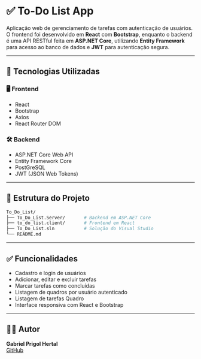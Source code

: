 
# ✅ To-Do List App

Aplicação web de gerenciamento de tarefas com autenticação de usuários. O frontend foi desenvolvido em **React** com **Bootstrap**, enquanto o backend é uma API RESTful feita em **ASP.NET Core**, utilizando **Entity Framework** para acesso ao banco de dados e **JWT** para autenticação segura.

---

## 🚀 Tecnologias Utilizadas

### 🖥️ Frontend
- React
- Bootstrap
- Axios
- React Router DOM

### 🛠️ Backend
- ASP.NET Core Web API
- Entity Framework Core
- PostGreSQL
- JWT (JSON Web Tokens)

---

## 📂 Estrutura do Projeto

```bash
To_Do_List/
├── To_Do_List.Server/       # Backend em ASP.NET Core
├── to_do_list.client/       # Frontend em React
├── To_Do_List.sln           # Solução do Visual Studio
└── README.md
```

---

## ✅ Funcionalidades

- Cadastro e login de usuários
- Adicionar, editar e excluir tarefas
- Marcar tarefas como concluídas
- Listagem de quadros por usuário autenticado
- Listagem de tarefas Quadro
- Interface responsiva com React e Bootstrap

---

## 👨‍💻 Autor

**Gabriel Prigol Hertal**  
[GitHub](https://github.com/GabrielHertal)
